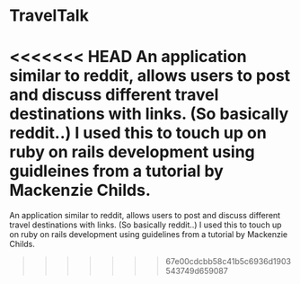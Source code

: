 # TravelTalk

<<<<<<< HEAD
An application similar to reddit, allows users to post and discuss different travel destinations with links. (So basically reddit..) I used this to touch up on ruby on rails development using guidleines from a tutorial by Mackenzie Childs. 
=======
An application similar to reddit, allows users to post and discuss different travel destinations with links. (So basically reddit..) I used this to touch up on ruby on rails development using guidelines from a tutorial by Mackenzie Childs. 
>>>>>>> 67e00cdcbb58c41b5c6936d1903543749d659087
